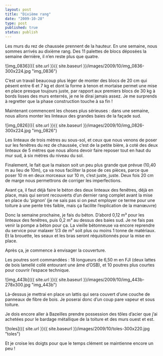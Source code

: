 ```yaml
---
layout: post
title: "Dixième rang"
date: "2009-10-28"
type: post
published: true
status: publish
---
```


Les murs du rez de chaussée prennent de la hauteur. En une semaine, nous sommes arrivés au dixième rang. Des 11 palettes de blocs déposées la semaine dernière, il n’en reste plus que quatre.

![img_0836]({{ site.url }}{{ site.baseurl }}/images/2009/10/img_0836-300x224.jpg "img_0836")

C’est un travail beaucoup plus léger de monter des blocs de 20 cm qui pèsent entre 6 et 7 kg et dont la forme à tenon et mortaise permet une mise en place presque toujours juste, par rapport aux premiers blocs de 30 kg à bords lisses des murs enterrés, je ne le dirai jamais assez. Je me surprends à regretter que la phase construction touche à sa fin !

Maintenant commencent les choses plus sérieuses : dans une semaine, nous allons monter les linteaux des grandes baies de la façade sud.

![img_0826]({{ site.url }}{{ site.baseurl }}/images/2009/10/img_0826-300x224.jpg "img_0826")

Les linteaux de trois mètres au sous-sol, et ceux que nous venons de poser sur les fenêtres du rez de chaussée, c’est de la petite bière, à coté des deux linteaux de 5 mètres que nous allons devoir faire reposer tout en haut du mur sud, à six mètres du niveau du sol.

Finalement, le fait que la maison soit un peu plus grande que prévue (10,40 m au lieu de 10m), ça va nous faciliter la pose de ces pièces, parce que poser 10 m en deux morceaux sur 10 m, c’est juste, juste. Deux fois 20 cm de marge nous permettrons de corriger les imperfections.

Avant ça, il faut déjà faire le béton des deux linteaux des fenêtres, déjà en place, mais qui seront recouverts d’un dernier rang complet avant la mise en place du ‘pignon’ (je ne sais pas si on peut employer ce terme pour une toiture à une pente très faible, mais ça facilite l’explication de la manœuvre)

Donc la semaine prochaine, je fais du béton. D’abord 0,12 m³ pour les linteaux des fenêtres, puis 0,2 m³ au dessus des baies sud. Je ne fais pas venir la pompe a béton pour ça. La vieille bétonneuse va encore reprendre du service pour malaxer 1/3 de m³ soit plus ou moins 1 tonne de matériaux. Et la brouette, les seaux et les bras seront réquisitionnés pour la mise en place.

Après ça, je commence à envisager la couverture.

Les poutres sont commandées : 18 longueurs de 6,50 m en FJI (deux lattes de bois lamellé collé entourant une âme d’OSB), et 10 poutres plus courtes pour couvrir l’espace technique.

![img_443b]({{ site.url }}{{ site.baseurl }}/images/2009/10/img_443b-278x300.jpg "img_443b")

Là-dessus je mettrai en place un lattis qui sera couvert d’une couche de panneaux de fibre de bois. Je poserai donc d’un coup pare vapeur et sous toiture. 

Je dois encore aller à Bazeilles prendre possession des tôles d’acier que j’ai achetées pour le bardage métallique de la toiture et des murs ouest et est.

![toles]({{ site.url }}{{ site.baseurl }}/images/2009/10/toles-300x220.jpg "toles")

Et je croise les doigts pour que le temps clément se maintienne encore un peu !
